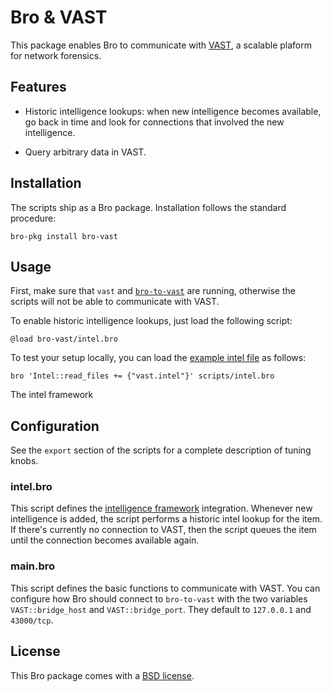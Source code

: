 # Bro & VAST

This package enables Bro to communicate with [VAST][vast], a scalable plaform
for network forensics.

## Features

- Historic intelligence lookups: when new intelligence becomes available,
  go back in time and look for connections that involved the new intelligence.

- Query arbitrary data in VAST.

## Installation

The scripts ship as a Bro package. Installation follows the standard procedure:

```shell
bro-pkg install bro-vast
```

## Usage

First, make sure that `vast` and [`bro-to-vast`][bro-to-vast] are running,
otherwise the scripts will not be able to communicate with VAST.

To enable historic intelligence lookups, just load the following script:

```bro
@load bro-vast/intel.bro
```

To test your setup locally, you can load the [example intel file](vast.intel)
as follows:

```shell
bro 'Intel::read_files += {"vast.intel"}' scripts/intel.bro
```

The intel framework

## Configuration

See the `export` section of the scripts for a complete description of tuning
knobs.

### intel.bro

This script defines the [intelligence framework][intel-framework]
integration. Whenever new intelligence is added, the script performs a historic
intel lookup for the item. If there's currently no connection to VAST, then the
script queues the item until the connection becomes available again.

### main.bro

This script defines the basic functions to communicate with VAST. You can
configure how Bro should connect to `bro-to-vast` with the two variables
`VAST::bridge_host` and `VAST::bridge_port`. They default to `127.0.0.1` and
`43000/tcp`.

## License

This Bro package comes with a [BSD license](LICENSE).

[vast]: https://github.com/vast-io/vast
[bro-to-vast]: https://github.com/vast-io/vast/tree/master/tools/bro-to-vast
[intel-framework]: https://www.bro.org/sphinx-git/frameworks/intel.html
